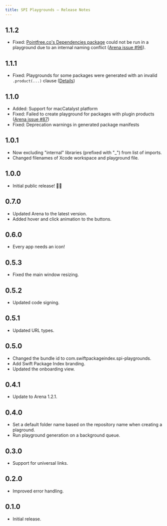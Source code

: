 ```yaml
---
title: SPI Playgrounds – Release Notes
---
```


<section>

## 1.1.2

- Fixed: [Pointfree.co's Dependencies package](https://github.com/pointfreeco/swift-dependencies) could not be run in a playground due to an internal naming conflict ([Arena issue #96](https://github.com/finestructure/Arena/issues/96)).

## 1.1.1

- Fixed: Playgrounds for some packages were generated with an invalid `.product(...)` clause ([Details](https://github.com/SwiftPackageIndex/SwiftPackageIndex-Server/issues/2541))

## 1.1.0

- Added: Support for macCatalyst platform
- Fixed: Failed to create playground for packages with plugin products ([Arena issue #87](https://github.com/finestructure/Arena/issues/87))
- Fixed: Deprecation warnings in generated package manifests

## 1.0.1

- Now excluding "internal" libraries (prefixed with "_") from list of imports.
- Changed filenames of Xcode workspace and playground file.

## 1.0.0

- Initial public release! 🚀🎉

## 0.7.0

- Updated Arena to the latest version.
- Added hover and click animation to the buttons.

## 0.6.0

- Every app needs an icon!

## 0.5.3

- Fixed the main window resizing.

## 0.5.2

- Updated code signing.

## 0.5.1

- Updated URL types.

## 0.5.0

- Changed the bundle id to com.swiftpackageindex.spi-playgrounds.
- Add Swift Package Index branding.
- Updated the onboarding view.

## 0.4.1

- Update to Arena 1.2.1.

## 0.4.0

- Set a default folder name based on the repository name when creating a plaground.
- Run playground generation on a background queue.

## 0.3.0

- Support for universal links.

## 0.2.0

- Improved error handling.

## 0.1.0

- Initial release.

</section>
